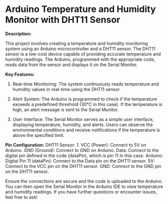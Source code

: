 # Arduino Temperature and Humidity Monitor with DHT11 Sensor

**Description:**

This project involves creating a temperature and humidity monitoring system using an Arduino microcontroller and a DHT11 sensor. The DHT11 sensor is a low-cost device capable of providing accurate temperature and humidity readings. The Arduino, programmed with the appropriate code, reads data from the sensor and displays it on the Serial Monitor.

**Key Features:**
1. Real-time Monitoring:
    The system continuously reads temperature and humidity values in real-time using the DHT11 sensor.

2. Alert System:
    The Arduino is programmed to check if the temperature exceeds a predefined threshold (30°C in this case). If the temperature is high, an alert message is sent to the Serial Monitor.

3. User Interface:
    The Serial Monitor serves as a simple user interface, displaying temperature, humidity, and alerts. Users can observe the environmental conditions and receive notifications if the temperature is above the specified limit.

**Pin Configuration:**
    DHT11 Sensor:
    1. VCC (Power): Connect to 5V on Arduino.
        GND (Ground): Connect to GND on Arduino.
        Data: Connect to the digital pin defined in the code (dataPin), which is pin 11 in this case.
    Arduino:
        Digital Pin 11 (dataPin): Connect to the Data pin on the DHT11 sensor.
        5V: Connect to the VCC pin on the DHT11 sensor.
        GND: Connect to the GND pin on the DHT11 sensor.

Ensure the connections are secure and the code is uploaded to the Arduino. You can then open the Serial Monitor in the Arduino IDE to view temperature and humidity readings. If you have further questions or encounter issues, feel free to ask!
